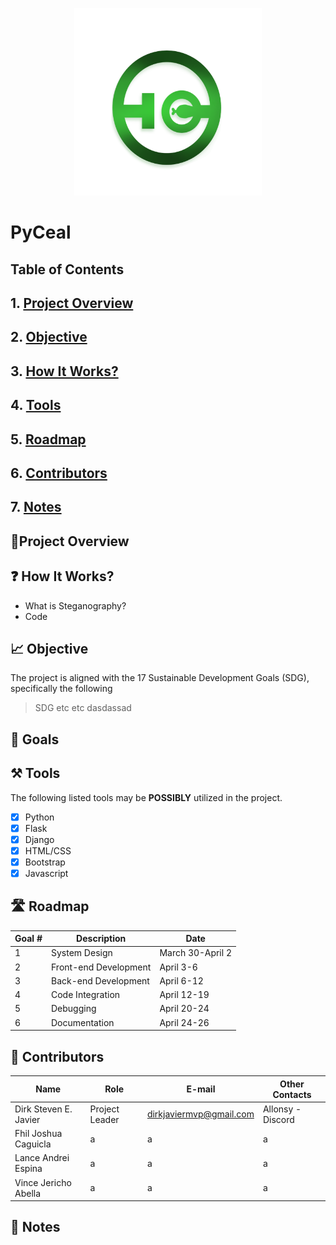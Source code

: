 <p align = "center">
  <img src = "LogoP.png" width = "300" height = "300"> 
</p>

# PyCeal


## Table of Contents
## 1. [Project Overview](#proj-obv) 
## 2. [Objective](#obj) 
## 3. [How It Works?](#how-works) 
## 4. [Tools](#tools) 
## 5. [Roadmap](#roadm) 
## 6. [Contributors](#contrib) 
## 7. [Notes](#notes) 

## <a id = "proj-ob"> 🎯Project Overview </a>

## ❓ How It Works? 
- What is Steganography?  
- Code

## 📈 Objective
The project is aligned with the 17 Sustainable Development Goals (SDG), specifically the following 

> SDG etc etc dasdassad


## 🥅 Goals


## ⚒️ Tools
The following listed tools may be **POSSIBLY** utilized in the project. <br>

- [x] Python <br> 
- [x] Flask <br> 
- [x] Django <br> 
- [x] HTML/CSS <br> 
- [x] Bootstrap <br> 
- [x] Javascript <br>

## 🛣️ Roadmap

| Goal # | Description | Date 
| --- | --- | --- | 
|  1 | System Design | March 30-April 2 |
|  2 | Front-end Development | April 3-6 |
|  3 | Back-end Development | April 6-12 | 
|  4 | Code Integration | April 12-19 |
|  5 | Debugging | April 20-24 |
|  6 | Documentation | April 24-26 |




## 👷‍ Contributors

| Name | Role | E-mail | Other Contacts |
| --- | --- | --- | --- |
| Dirk Steven E. Javier | Project Leader | dirkjaviermvp@gmail.com | Allonsy -Discord |
| Fhil Joshua Caguicla | a | a | a |
| Lance Andrei Espina | a | a | a |
| Vince Jericho Abella | a | a | a |

## 📝 Notes
